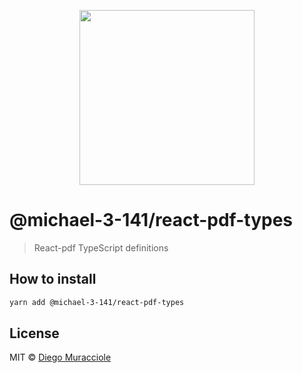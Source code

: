 <p align="center">
  <img src="https://user-images.githubusercontent.com/5600341/27505816-c8bc37aa-587f-11e7-9a86-08a2d081a8b9.png" height="280px">
</p>

# @michael-3-141/react-pdf-types

> React-pdf TypeScript definitions

## How to install

```sh
yarn add @michael-3-141/react-pdf-types
```

## License

MIT © [Diego Muracciole](http://github.com/diegomura)
